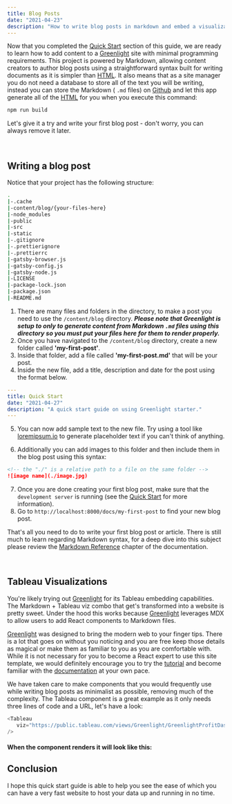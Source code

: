 ```yaml
---
title: Blog Posts
date: "2021-04-23"
description: "How to write blog posts in markdown and embed a visualization"
---
```


Now that you completed the [Quick Start](/docs/quick-start) section of this guide, we are ready to learn how to add
content to a [Greenlight](/) site with minimal programming requirements. This project is powered by <Ext color="has-text-md" to="https://www.markdownguide.org/">Markdown</Ext>, allowing content creators to author blog posts using a straightforward syntax built for writing documents as it is simpler than [HTML](https://html.com/). It also means that as a site manager you do not need a database to store all of the text you will be writing, instead you can store the <Ext color="has-text-md" to="https://www.markdownguide.org/">Markdown</Ext> ( `.md` files) on [Github](https://github.com/) and let this app generate all of the [HTML](https://html.com/) for you when you execute this command:

```bash
npm run build
```

Let's give it a try and write your first blog post - don't worry, you can always remove it later.

<br/>

## Writing a blog post

Notice that your project has the following structure:

```bash {3}
.
|-.cache
|-content/blog/{your-files-here}
|-node_modules
|-public
|-src
|-static
|-.gitignore
|-.prettierignore
|-.prettierrc
|-gatsby-browser.js
|-gatsby-config.js
|-gatsby-node.js
|-LICENSE
|-package-lock.json
|-package.json
|-README.md
```

1. There are many files and folders in the directory, to make a post you need to use the `/content/blog` directory. ***Please note that Greenlight is setup to only to generate content from Markdown `.md` files using this directory so you must put your files here for them to render properly.***
2. Once you have navigated to the `/content/blog` directory, create a new folder called **'my-first-post'**.
3. Inside that folder, add a file called **'my-first-post.md'** that will be your post.
4. Inside the new file, add a title, description and date for the post using the format below.

```yaml
---
title: Quick Start
date: "2021-04-27"
description: "A quick start guide on using Greenlight starter."
---
```
5. You can now add sample text to the new file. Try using a tool like [loremipsum.io](https://loremipsum.io/) to generate placeholder text if you can't think of anything.

6. Additionally you can add images to this folder and then include them in the blog post using this syntax:
```markdown
<!-- the "./" is a relative path to a file on the same folder -->
![image name](./image.jpg)
```
7. Once you are done creating your first blog post, make sure that the `development server` is running (see the [Quick Start](/docs/quick-start/#scripts) for more information).
8. Go to `http://localhost:8000/docs/my-first-post` to find your new blog post.

That's all you need to do to write your first blog post or article. There is still much to learn regarding <Ext color="has-text-md" to="https://www.markdownguide.org/">Markdown syntax</Ext>, for a deep dive into this subject please review the [Markdown Reference](/docs/markdown-reference) chapter of the documentation.

<br/>

## Tableau Visualizations

You're likely trying out [Greenlight](/) for its <Ext color="has-text-tableau" to="https://www.tableau.com/">Tableau</Ext> embedding capabilities. The <Ext color="has-text-md" to="https://www.markdownguide.org/">Markdown</Ext> + <Ext color="has-text-tableau" to="https://www.tableau.com/">Tableau</Ext> viz combo that get's transformed into a website is pretty sweet. Under the hood this works because [Greenlight](/) leverages <Ext color="has-text-mdx" to="https://mdxjs.com/getting-started/">MDX</Ext> to allow users to add <Ext color="has-text-react" to="https://reactjs.org/">React</Ext> components to <Ext color="has-text-md" to="https://www.markdownguide.org/">Markdown</Ext> files.

[Greenlight](/) was designed to bring the modern web to your finger tips. There is a lot that goes on without you noticing and you are free keep those details as magical or make them as familiar to you as you are comfortable with. While it is not necessary for you to become a <Ext color="has-text-react" to="https://reactjs.org/">React</Ext> expert to use this site template, we would definitely encourage you to try the [tutorial](https://reactjs.org/tutorial/tutorial.html) and become familiar with the [documentation](https://reactjs.org/docs/getting-started.html) at your own pace.

We have taken care to make components that you would frequently use while writing blog posts as minimalist as possible, removing much of the complexity. The <Ext color="has-text-tableau" to="https://www.tableau.com/">Tableau</Ext> component is a great example as it only needs three lines of code and a URL, let's have a look:

```js {numberLines}
<Tableau
   viz="https://public.tableau.com/views/Greenlight/GreenlightProfitDashboard"
/>
```

#### When the component renders it will look like this:

<Tableau
   viz="https://public.tableau.com/views/Greenlight/GreenlightProfitDashboard"
/>

## Conclusion

I hope this quick start guide is able to help you see the ease of which you can have a very fast website to host your data up and running in no time.
